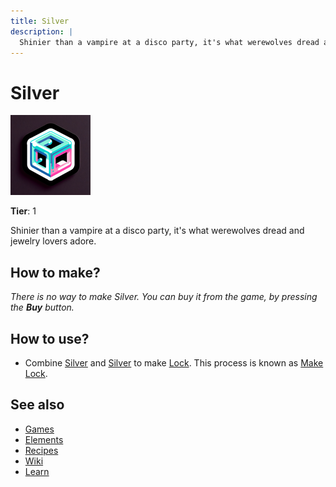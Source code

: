 ```yaml
---
title: Silver
description: |
  Shinier than a vampire at a disco party, it's what werewolves dread and jewelry lovers adore.
---
```

# Silver

![](../images/item.silver.png)

**Tier**: 1

Shinier than a vampire at a disco party, it's what werewolves dread and jewelry lovers adore.

## How to make?

_There is no way to make Silver. You can buy it from the game, by pressing the **Buy** button._

## How to use?

* Combine [Silver](/wiki/elements/silver) and [Silver](/wiki/elements/silver) to make [Lock](/wiki/elements/lock). This process is known as [Make Lock](/wiki/recipes/make-lock).

## See also

* [Games](/wiki/games)
* [Elements](/wiki/elements)
* [Recipes](/wiki/recipes)
* [Wiki](/wiki/index)
* [Learn](/learn/index)